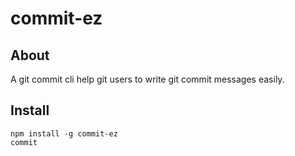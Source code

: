 # commit-ez

## About

A git commit cli help git users to write git commit messages easily.

## Install

```
npm install -g commit-ez
commit
```
